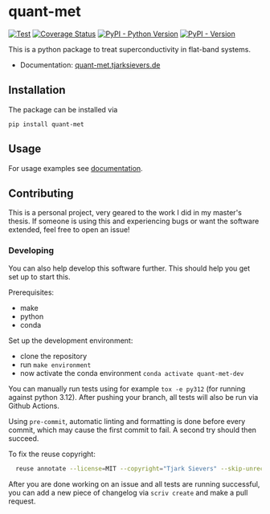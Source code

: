 <!--
SPDX-FileCopyrightText: 2024 Tjark Sievers

SPDX-License-Identifier: MIT
-->

# quant-met

[![Test](https://github.com/Ruberhauptmann/quant-met/actions/workflows/test.yml/badge.svg)](https://github.com/Ruberhauptmann/quant-met/actions/workflows/test.yml)
[![Coverage Status](https://coveralls.io/repos/github/Ruberhauptmann/quant-met/badge.svg?branch=main)](https://coveralls.io/github/Ruberhauptmann/quant-met?branch=main)
[![PyPI - Python Version](https://img.shields.io/pypi/pyversions/quant-met)](https://pypi.org/project/quant-met/)
[![PyPI - Version](https://img.shields.io/pypi/v/quant-met)](https://pypi.org/project/quant-met/)

This is a python package to treat superconductivity in flat-band systems.

* Documentation: [quant-met.tjarksievers.de](https://quant-met.tjarksievers.de)

## Installation

The package can be installed via
```shell
pip install quant-met
```

## Usage

For usage examples see [documentation](https://quant-met.tjarksievers.de/en/latest/examples.html).

## Contributing

This is a personal project, very geared to the work I did in my master's thesis.
If someone is using this and experiencing bugs or want the software extended, feel free to open an issue!

### Developing

You can also help develop this software further.
This should help you get set up to start this.

Prerequisites:
* make
* python
* conda

Set up the development environment:
* clone the repository
* run `make environment`
* now activate the conda environment `conda activate quant-met-dev`

You can manually run tests using for example `tox -e py312` (for running against python 3.12).
After pushing your branch, all tests will also be run via Github Actions.

Using `pre-commit`, automatic linting and formatting is done before every commit, which may cause the first commit to fail.
A second try should then succeed.

To fix the reuse copyright:
```bash
  reuse annotate --license=MIT --copyright="Tjark Sievers" --skip-unrecognised -r .
```

After you are done working on an issue and all tests are running successful, you can add a new piece of changelog via `scriv create` and make a pull request.
